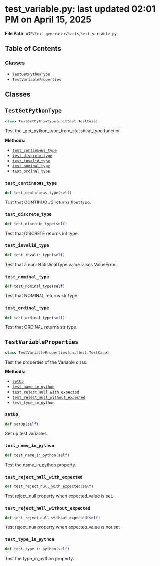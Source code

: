 # test_variable.py: last updated 02:01 PM on April 15, 2025

**File Path:** `WIP/test_generator/tests/test_variable.py`

## Table of Contents

### Classes

- [`TestGetPythonType`](#testgetpythontype)
- [`TestVariableProperties`](#testvariableproperties)

## Classes

## `TestGetPythonType`

```python
class TestGetPythonType(unittest.TestCase)
```

Test the _get_python_type_from_statistical_type function.

**Methods:**

- [`test_continuous_type`](#test_continuous_type)
- [`test_discrete_type`](#test_discrete_type)
- [`test_invalid_type`](#test_invalid_type)
- [`test_nominal_type`](#test_nominal_type)
- [`test_ordinal_type`](#test_ordinal_type)

### `test_continuous_type`

```python
def test_continuous_type(self)
```

Test that CONTINUOUS returns float type.

### `test_discrete_type`

```python
def test_discrete_type(self)
```

Test that DISCRETE returns int type.

### `test_invalid_type`

```python
def test_invalid_type(self)
```

Test that a non-StatisticalType value raises ValueError.

### `test_nominal_type`

```python
def test_nominal_type(self)
```

Test that NOMINAL returns str type.

### `test_ordinal_type`

```python
def test_ordinal_type(self)
```

Test that ORDINAL returns str type.

## `TestVariableProperties`

```python
class TestVariableProperties(unittest.TestCase)
```

Test the properties of the Variable class.

**Methods:**

- [`setUp`](#setup)
- [`test_name_in_python`](#test_name_in_python)
- [`test_reject_null_with_expected`](#test_reject_null_with_expected)
- [`test_reject_null_without_expected`](#test_reject_null_without_expected)
- [`test_type_in_python`](#test_type_in_python)

### `setUp`

```python
def setUp(self)
```

Set up test variables.

### `test_name_in_python`

```python
def test_name_in_python(self)
```

Test the name_in_python property.

### `test_reject_null_with_expected`

```python
def test_reject_null_with_expected(self)
```

Test reject_null property when expected_value is set.

### `test_reject_null_without_expected`

```python
def test_reject_null_without_expected(self)
```

Test reject_null property when expected_value is not set.

### `test_type_in_python`

```python
def test_type_in_python(self)
```

Test the type_in_python property.
